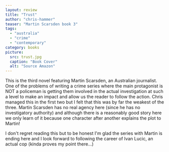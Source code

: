 ```yaml
---
layout: review
title: "Trust"
author: "chris-hammer"
teaser: "Martin Scarsden book 3"
tags:
  - "australia"
  - "crime"
  - "contemporary"
category: books
picture:
  src: trust.jpg
  caption: "Book Cover"
  alt: "Source Amazon"
---
```


This is the third novel featuring Martin Scarsden, an Australian journalist. One of the problems
of writing a crime series where the main protagonist is NOT a policeman is getting them involved
in the actual investigation at such a level to make an impact and allow us the reader to follow
the action. Chris managed this in the first two but I felt that this was by far the weakest
of the three. Martin Scarsden has no real agency here (since he has no investigatory authority)
and although there is a reasonably good story here we only learn of it because one character
after another explains the plot to Martin!

I don't regret reading this but to be honest I'm glad the series with Martin is ending here and I look 
forward to following the career of Ivan Lucic, an actual cop (kinda proves my point there...)

